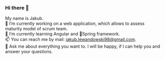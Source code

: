 ### Hi there 👋
My name is Jakub.  
🔭 I’m currently working on a web application, which allows to assess maturity model of scrum team.  
🌱 I’m currently learning Angular and 🌿Spring framework.  
📫 You can reach me by mail: jakub.lewandowski98@gmail.com.  
💬 Ask me about everything you want to. I will be happy, if I can help you and answer your questions.
